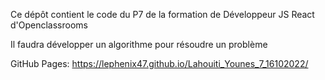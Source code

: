 Ce dépôt contient le code du P7 de la formation de Développeur JS React d'Openclassrooms

Il faudra développer un algorithme pour résoudre un problème

GitHub Pages: https://lephenix47.github.io/Lahouiti_Younes_7_16102022/
